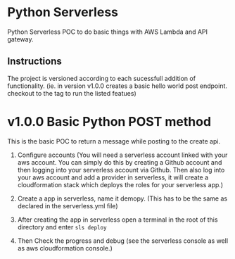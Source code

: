 # Python Serverless

Python Serverless POC to do basic things with AWS Lambda and API gateway.


## Instructions

The project is versioned according to each sucessfull addition of functionality. (ie. in version v1.0.0 creates a basic hello world post endpoint. checkout to the tag to run the listed featues)


# v1.0.0 Basic Python POST method 

This is the basic POC to return a message while posting to the create api. 

1. Configure accounts (You will need a serverless account linked with your aws account. You can simply do this by creating a Github account and then logging into your serverless account via Github. Then also log into your aws account and add a provider in serverless, it will create a cloudformation stack which deploys the roles for your serverless app.) 

2. Create a app in serverless, name it demopy. (This has to be the same as declared in the serverless.yml file)

3. After creating the app in serverless open a terminal in the root of this directory and enter `sls deploy`

4. Then Check the progress and debug (see the serverless console as well as aws cloudformation console.)